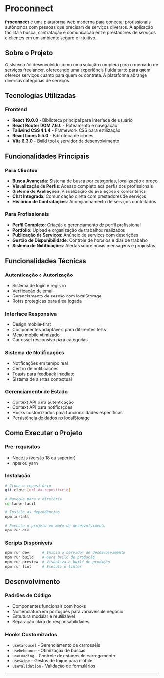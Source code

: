 # Proconnect

**Proconnect** é uma plataforma web moderna para conectar profissionais autônomos com pessoas que precisam de serviços diversos. A aplicação facilita a busca, contratação e comunicação entre prestadores de serviços e clientes em um ambiente seguro e intuitivo.

## Sobre o Projeto

O sistema foi desenvolvido como uma solução completa para o mercado de serviços freelancer, oferecendo uma experiência fluida tanto para quem oferece serviços quanto para quem os contrata. A plataforma abrange diversas categorias de serviços.

## Tecnologias Utilizadas

### Frontend
- **React 19.0.0** - Biblioteca principal para interface de usuário
- **React Router DOM 7.6.0** - Roteamento e navegação
- **Tailwind CSS 4.1.4** - Framework CSS para estilização
- **React Icons 5.5.0** - Biblioteca de ícones
- **Vite 6.3.0** - Build tool e servidor de desenvolvimento

## Funcionalidades Principais

### Para Clientes
- **Busca Avançada**: Sistema de busca por categorias, localização e preço
- **Visualização de Perfis**: Acesso completo aos perfis dos profissionais
- **Sistema de Avaliações**: Visualização de avaliações e comentários
- **Chat Integrado**: Comunicação direta com prestadores de serviços
- **Histórico de Contratações**: Acompanhamento de serviços contratados

### Para Profissionais
- **Perfil Completo**: Criação e gerenciamento de perfil profissional
- **Portfolio**: Upload e organização de trabalhos realizados
- **Publicação de Serviços**: Anúncio de serviços com descrições
- **Gestão de Disponibilidade**: Controle de horários e dias de trabalho
- **Sistema de Notificações**: Alertas sobre novas mensagens e propostas

## Funcionalidades Técnicas

### Autenticação e Autorização
- Sistema de login e registro
- Verificação de email
- Gerenciamento de sessão com localStorage
- Rotas protegidas para área logada

### Interface Responsiva
- Design mobile-first
- Componentes adaptáveis para diferentes telas
- Menu mobile otimizado
- Carrossel responsivo para categorias

### Sistema de Notificações
- Notificações em tempo real
- Centro de notificações
- Toasts para feedback imediato
- Sistema de alertas contextual

### Gerenciamento de Estado
- Context API para autenticação
- Context API para notificações
- Hooks customizados para funcionalidades específicas
- Persistência de dados no localStorage

## Como Executar o Projeto

### Pré-requisitos
- Node.js (versão 18 ou superior)
- npm ou yarn

### Instalação
```bash
# Clone o repositório
git clone [url-do-repositorio]

# Navegue para o diretório
cd lance-facil

# Instale as dependências
npm install

# Execute o projeto em modo de desenvolvimento
npm run dev
```

### Scripts Disponíveis
```bash
npm run dev      # Inicia o servidor de desenvolvimento
npm run build    # Gera build de produção
npm run preview  # Visualiza o build de produção
npm run lint     # Executa o linter
```

## Desenvolvimento

### Padrões de Código
- Componentes funcionais com hooks
- Nomenclatura em português para variáveis de negócio
- Estrutura modular e reutilizável
- Separação clara de responsabilidades

### Hooks Customizados
- `useCarousel` - Gerenciamento de carrosséis
- `useDebounce` - Otimização de buscas
- `useLoading` - Controle de estados de carregamento
- `useSwipe` - Gestos de toque para mobile
- `useValidation` - Validação de formulários



---



